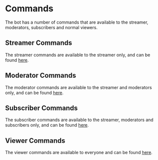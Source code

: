 # Commands

The bot has a number of commands that are available to the streamer, moderators, subscribers and normal viewers.

## Streamer Commands

The streamer commands are available to the streamer only, and can be found [here](streamer-commands).

## Moderator Commands

The moderator commands are available to the streamer and moderators only, and can be found [here](moderator-commands).

## Subscriber Commands

The subscriber commands are available to the streamer, moderators and subscribers only, and can be found [here](subscriber-commands).

## Viewer Commands

The viewer commands are available to everyone and can be found [here](viewer-commands).